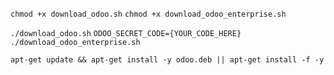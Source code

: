 `chmod +x download_odoo.sh`
`chmod +x download_odoo_enterprise.sh`

`./download_odoo.sh`
`ODOO_SECRET_CODE={YOUR_CODE_HERE} ./download_odoo_enterprise.sh`

`apt-get update && apt-get install -y odoo.deb || apt-get install -f -y`